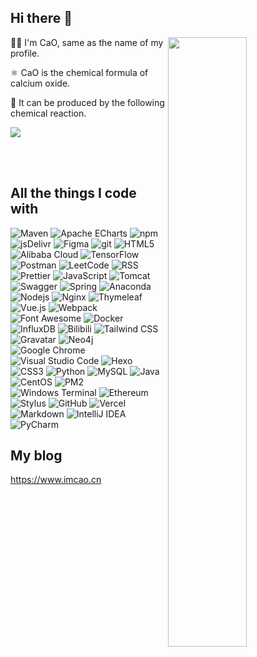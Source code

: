 ## Hi there 👋

[<img align="right" width="50%" src="https://github-readme-stats.vercel.app/api?username=ImCa0&show_icons=true&count_private=true&theme=buefy">](https://github.com/ImCa0)

🙋‍♂️ I'm CaO, same as the name of my profile.

⚛️ CaO is the chemical formula of calcium oxide.

🧪 It can be produced by the following chemical reaction.

<img src="https://cdn.jsdelivr.net/gh/ImCa0/ImCa0/assets/chemical-equation.svg">

<br></br>

## All the things I code with

<p>
  <img alt="Maven" src="https://img.shields.io/badge/-Maven-C71A36?logo=Apache%20Maven&logoColor=white" />
  <img alt="Apache ECharts" src="https://img.shields.io/badge/-ECharts-AA344D?logo=Apache%20ECharts&logoColor=white" />
  <img alt="npm" src="https://img.shields.io/badge/-NPM-CB3837?logo=npm&logoColor=white" />
  <img alt="jsDelivr" src="https://img.shields.io/badge/-jsDelivr-E84D3D?logo=jsDelivr&logoColor=white" />
  <img alt="Figma" src="https://img.shields.io/badge/-Figma-F24E1E?logo=Figma&logoColor=white" />
  <img alt="git" src="https://img.shields.io/badge/-Git-F05032?logo=git&logoColor=white" />
  <img alt="HTML5" src="https://img.shields.io/badge/-HTML5-E34F26?logo=html5&logoColor=white" />
  <img alt="Alibaba Cloud" src="https://img.shields.io/badge/-Alibaba%20Cloud-FF6A00?logo=Alibaba%20Cloud&logoColor=white" />
  <img alt="TensorFlow" src="https://img.shields.io/badge/-TensorFlow-FF6F00?logo=TensorFlow&logoColor=white" />
  <img alt="Postman" src="https://img.shields.io/badge/-Postman-FF6C37?logo=Postman&logoColor=white" />
  <img alt="LeetCode" src="https://img.shields.io/badge/-LeetCode-FFA116?logo=LeetCode&logoColor=white" />
  <img alt="RSS" src="https://img.shields.io/badge/-RSS-FFA500?logo=RSS&logoColor=white" />
  <img alt="Prettier" src="https://img.shields.io/badge/-Prettier-F7B93E?logo=prettier&logoColor=white" />
  <img alt="JavaScript" src="https://img.shields.io/badge/-JavaScript-F7DF1E?logo=JavaScript&logoColor=white" />
  <img alt="Tomcat" src="https://img.shields.io/badge/-Tomcat-F8DC75?logo=Apache%20Tomcat&logoColor=white" />
  <img alt="Swagger" src="https://img.shields.io/badge/-Swagger-85EA2D?logo=Swagger&logoColor=white" />
  <img alt="Spring" src="https://img.shields.io/badge/-Spring-6DB33F?logo=Spring&logoColor=white" />
  <img alt="Anaconda" src="https://img.shields.io/badge/-Anaconda-44A833?logo=Anaconda&logoColor=white" />
  <img alt="Nodejs" src="https://img.shields.io/badge/-Nodejs-43853d?logo=Node.js&logoColor=white" />
  <img alt="Nginx" src="https://img.shields.io/badge/-Nginx-009639?logo=NGINX&logoColor=white" />
  <img alt="Thymeleaf" src="https://img.shields.io/badge/-Thymeleaf-005F0F?logo=Thymeleaf&logoColor=white" />
  <img alt="Vue.js" src="https://img.shields.io/badge/-Vue.js-4FC08D?logo=Vue.js&logoColor=white" />
  <img alt="Webpack" src="https://img.shields.io/badge/-Webpack-8DD6F9?logo=webpack&logoColor=white" /> 
  <img alt="Font Awesome" src="https://img.shields.io/badge/-Font%20Awesome-528DD7?logo=Font%20Awesome&logoColor=white" />
  <img alt="Docker" src="https://img.shields.io/badge/-Docker-46a2f1?logo=docker&logoColor=white" />
  <img alt="InfluxDB" src="https://img.shields.io/badge/-InfluxDB-22ADF6?logo=InfluxDB&logoColor=white" />
  <img alt="Bilibili" src="https://img.shields.io/badge/-Bilibili-00A1D6?logo=Bilibili&logoColor=white" />
  <img alt="Tailwind CSS" src="https://img.shields.io/badge/-Tailwind%20CSS-06B6D4?logo=Tailwind%20CSS&logoColor=white" />
  <img alt="Gravatar" src="https://img.shields.io/badge/-Gravatar-1E8CBE?logo=Gravatar&logoColor=white" />
  <img alt="Neo4j" src="https://img.shields.io/badge/-Neo4j-008CC1?logo=Neo4j&logoColor=white" />
  <img alt="Google Chrome" src="https://img.shields.io/badge/-Chrome-4285F4?logo=Google%20Chrome&logoColor=white" />
  <img alt="Visual Studio Code" src="https://img.shields.io/badge/-VS%20Code-007ACC?logo=Visual%20Studio%20Code&logoColor=white" />
  <img alt="Hexo" src="https://img.shields.io/badge/-Hexo-0E83CD?logo=Hexo&logoColor=white" />
  <img alt="CSS3" src="https://img.shields.io/badge/-CSS3-1572B6?logo=CSS3&logoColor=white" />
  <img alt="Python" src="https://img.shields.io/badge/-Python-3776AB?logo=Python&logoColor=white" />
  <img alt="MySQL" src="https://img.shields.io/badge/-MySQL-4479A1?logo=MySQL&logoColor=white" />
  <img alt="Java" src="https://img.shields.io/badge/-Java-007396?logo=Java&logoColor=white" />
  <img alt="CentOS" src="https://img.shields.io/badge/-CentOS-262577?logo=CentOS&logoColor=white" />
  <img alt="PM2" src="https://img.shields.io/badge/-PM2-2B037A?logo=PM2&logoColor=white" />
  <img alt="Windows Terminal" src="https://img.shields.io/badge/-Windows%20Terminal-4D4D4D?logo=Windows%20Terminal&logoColor=white" />
  <img alt="Ethereum" src="https://img.shields.io/badge/-Ethereum-3C3C3D?logo=Ethereum&logoColor=white" />
  <img alt="Stylus" src="https://img.shields.io/badge/-Stylus-333333?logo=Stylus&logoColor=white" />
  <img alt="GitHub" src="https://img.shields.io/badge/-GitHub-181717?logo=GitHub&logoColor=white" />
  <img alt="Vercel" src="https://img.shields.io/badge/-Vercel-000000?logo=Vercel&logoColor=white" />
  <img alt="Markdown" src="https://img.shields.io/badge/-Markdown-000000?logo=Markdown&logoColor=white" />
  <img alt="IntelliJ IDEA" src="https://img.shields.io/badge/-IntelliJ%20IDEA-000000?logo=IntelliJ%20IDEA&logoColor=white" />
  <img alt="PyCharm" src="https://img.shields.io/badge/-PyCharm-000000?logo=PyCharm&logoColor=white" />
</p>

## My blog

https://www.imcao.cn
